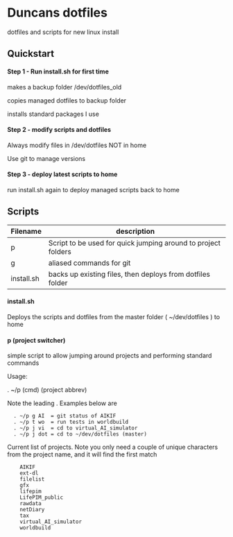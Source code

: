 # Duncans dotfiles
dotfiles and scripts for new linux install

## Quickstart
#### Step 1 - Run install.sh for first time
makes a backup folder /dev/dotfiles_old

copies managed dotfiles to backup folder

installs standard packages I use


#### Step 2 - modify scripts and dotfiles
Always modify files in /dev/dotfiles NOT in home

Use git to manage versions

#### Step 3 - deploy latest scripts to home
run install.sh again to deploy managed scripts back to home


## Scripts 

|Filename | description |
 --- | ---      
|p | Script to be used for quick jumping around to project folders|
|g | aliased commands for git|
|install.sh		  | backs up existing files, then deploys from dotfiles folder|

#### install.sh
Deploys the scripts and dotfiles from the master folder ( ~/dev/dotfiles ) to home


#### p (project switcher)
simple script to allow jumping around projects and performing standard commands

Usage: 

. ~/p (cmd) (project abbrev)

Note the leading .  Examples below are

```
  . ~/p g AI  = git status of AIKIF           
  . ~/p t wo  = run tests in worldbuild       
  . ~/p j vi  = cd to virtual_AI_simulator    
  . ~/p j dot = cd to ~/dev/dotfiles (master) 
```

Current list of projects. Note you only need a couple of unique characters from the project name, and it will find the first match

```
	AIKIF
	ext-dl
	filelist
	gfx
	lifepim
	LifePIM_public
	rawdata 
	netDiary
	tax
	virtual_AI_simulator 
	worldbuild
```
